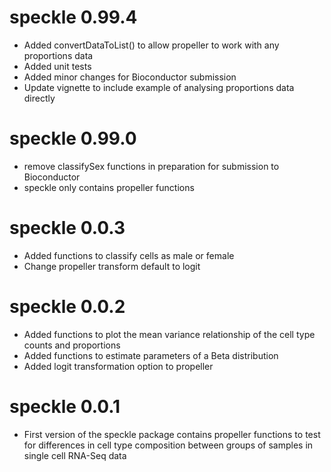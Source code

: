# speckle 0.99.4
* Added convertDataToList() to allow propeller to work with any proportions data
* Added unit tests
* Added minor changes for Bioconductor submission
* Update vignette to include example of analysing proportions data directly

# speckle 0.99.0 
* remove classifySex functions in preparation for submission to Bioconductor
* speckle only contains propeller functions

# speckle 0.0.3
* Added functions to classify cells as male or female
* Change propeller transform default to logit

# speckle 0.0.2
* Added functions to plot the mean variance relationship of the cell type
counts and proportions
* Added functions to estimate parameters of a Beta distribution 
* Added logit transformation option to propeller

# speckle 0.0.1

* First version of the speckle package contains propeller functions to test for
differences in cell type composition between groups of samples in single cell
RNA-Seq data

